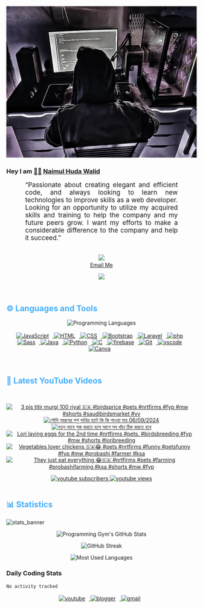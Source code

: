 <!-- ![github_cover_banner](https://www.digitalsolutionservices.com/img/services/web%20development.gif)-->

<div align="center" style="display:block;">
    <img height="400px" width="100%" alt="github cover banner" src="https://raw.githubusercontent.com/NaimulHudaWalid/NaimulHudaWalid/main/272276268_3114779035434264_920860974401480824_n.jpg"/> 
</div>

### Hey I am [👨🏻‍][facebook] [Naimul Huda Walid][youtube]



<p align:"center" style="text-align: justify; margin: 0 50px; font-size: 17px;" >
   “Passionate about creating elegant and efficient code, and always looking to learn new technologies to improve skills as a web developer. Looking for an opportunity to utilize my acquired skills and training to help the company and my future peers grow. I want my efforts to make a considerable difference to the company and help it succeed.”
<br>
<br>
<div align="center">

![](https://visitor-badge.glitch.me/badge?page_id=NaimulHudaWalid)
    <br />
[Email Me](mailto:dev.naimulhuda@gmail.com)
</div>
</p>
<!-- Typing SVG by DenverCoder1 - https://github.com/DenverCoder1/readme-typing-svg -->
<p align="center">
<!--   <a href="https://github.com/DenverCoder1/readme-typing-svg"> -->
    <img src="https://readme-typing-svg.herokuapp.com?color=E22FE4&width=380&height=45&lines=Open-Source+Enthusiast;Learning+In+Public;Empowering+Others;Nice+To+Meet+You+...&center=true"></a>

</p>
<br>
<!-- Languages and Tools -->

<h2 style="color: #44AEFB">⚙️ Languages and Tools</h2>
<div align="center" style="display:block;">
    <img width="100px" alt="Programming Languages" src="https://user-images.githubusercontent.com/78341798/194531121-47b0119a-ce00-439d-b586-125f86acb098.png"/> 
</div>
<br>   
<!-- Icons Resources -->
<!-- https://devicon.dev/ -->
<!-- https://cdn.jsdelivr.net/npm/simple-icons@v3/icons/ -->
<div align="center">
  <a href="https://developer.mozilla.org/en-US/docs/Web/JavaScript" target="_blank" rel="noreferrer">
      <img  alt="JavaScript" height="50px" style="padding-right:10px;" src="https://cdn.jsdelivr.net/gh/devicons/devicon/icons/javascript/javascript-plain.svg"/>
  </a>
  
 
  <a href="https://developer.mozilla.org/en-US/docs/Web/HTML" target="_blank" rel="noreferrer">
      <img  alt="HTML" height="50px" style="padding-right:10px;" src="https://cdn.jsdelivr.net/gh/devicons/devicon/icons/html5/html5-original.svg"/>
  </a>
  <a href="https://developer.mozilla.org/en-US/docs/Web/CSS" target="_blank" rel="noreferrer">
      <img  alt="CSS" height="50px" style="padding-right:10px;" src="https://cdn.jsdelivr.net/gh/devicons/devicon/icons/css3/css3-original.svg"/>
  </a>
  <a href="https://getbootstrap.com/" target="_blank" rel="noreferrer">
      <img  alt="Bootstrap" height="50px" style="padding-right:10px;" src="https://cdn.jsdelivr.net/gh/devicons/devicon/icons/bootstrap/bootstrap-original.svg"/>
  </a> 
  <a href="https://laravel.com/" target="_blank" rel="noreferrer">
      <img  alt="Laravel" height="50px" style="padding-right:10px;" src="https://cdn.jsdelivr.net/gh/devicons/devicon/icons/laravel/laravel-plain.svg"/>
  </a>
  <a href="https://www.php.net/" target="_blank" rel="noreferrer">
      <img  alt="php" height="50px" style="padding-right:10px;" src="https://cdn.jsdelivr.net/gh/devicons/devicon/icons/php/php-original.svg"/>
  </a>
  <a href="https://sass-lang.com/" target="_blank" rel="noreferrer">
      <img  alt="Sass" height="50px" style="padding-right:10px;" src="https://cdn.jsdelivr.net/gh/devicons/devicon/icons/sass/sass-original.svg"/>
  </a>
  <a href="https://www.java.com/en/" target="_blank" rel="noreferrer">
      <img  alt="Java" height="50px" style="padding-right:10px;" src="https://cdn.jsdelivr.net/gh/devicons/devicon/icons/java/java-original.svg"/>
  </a>    
  <a href="https://www.python.org/" target="_blank" rel="noreferrer">
      <img  alt="Python" height="50px" style="padding-right:10px;" src="https://cdn.jsdelivr.net/gh/devicons/devicon/icons/python/python-original.svg"/>
  </a>
  <a href="https://www.cprogramming.com/" target="_blank" rel="noreferrer">
      <img  alt="C" height="50px" style="padding-right:10px;" src="https://cdn.jsdelivr.net/gh/devicons/devicon/icons/c/c-original.svg"/>
  </a>
  
  <a href="https://firebase.google.com/" target="_blank" rel="noreferrer">
      <img  alt="firebase" height="50px" style="padding-right:10px;" src="https://cdn.jsdelivr.net/gh/devicons/devicon/icons/firebase/firebase-plain.svg"/>
  </a>
 
  <a href="https://git-scm.com/" target="_blank" rel="noreferrer">
      <img  alt="Git" height="50px" style="padding-right:10px;" src="https://cdn.jsdelivr.net/gh/devicons/devicon/icons/git/git-original.svg"/>
  </a>
  
  <a href="https://code.visualstudio.com/" target="_blank" rel="noreferrer">
      <img  alt="vscode" height="50px" style="padding-right:10px;"src="https://cdn.jsdelivr.net/gh/devicons/devicon/icons/vscode/vscode-original.svg"/>
  </a>
  <a href="https://www.canva.com/" target="_blank" rel="noreferrer">
      <img  alt="Canva" height="50px" style="padding-right:10px;" src="https://cdn.jsdelivr.net/gh/devicons/devicon/icons/canva/canva-original.svg"/> 
  </a>
</div>
<br>
<br>

<!-- Latest YouTube Videos -->

<h2 style="color: #44AEFB">🎦 Latest YouTube Videos</h2>
<br />

<!-- Resource/Reference: https://github.com/DenverCoder1/github-readme-youtube-cards -->
<div class="youtube videos cards" align="center">

<!-- BEGIN YOUTUBE-CARDS -->
[![3 pis titir murgi 100 riyal 🇸🇦 #birdsprice #pets #nrtfirms #fyp #mw #shorts #saudibirdsmarket #vv](https://ytcards.demolab.com/?id=O5rXqGhKmKE&title=3+pis+titir+murgi+100+riyal+%F0%9F%87%B8%F0%9F%87%A6+%23birdsprice+%23pets+%23nrtfirms+%23fyp+%23mw+%23shorts+%23saudibirdsmarket+%23vv&lang=en&timestamp=1725696212&background_color=%230d1117&title_color=%23ffffff&stats_color=%23dedede&max_title_lines=1&width=250&border_radius=5 "3 pis titir murgi 100 riyal 🇸🇦 #birdsprice #pets #nrtfirms #fyp #mw #shorts #saudibirdsmarket #vv")](https://www.youtube.com/watch?v=O5rXqGhKmKE)
[![সৌদি আরবের পশু পাখির হাটে কি কি পাওয়া যায় 06/09/2024](https://ytcards.demolab.com/?id=CtDwXuGJwEE&title=%E0%A6%B8%E0%A7%8C%E0%A6%A6%E0%A6%BF+%E0%A6%86%E0%A6%B0%E0%A6%AC%E0%A7%87%E0%A6%B0+%E0%A6%AA%E0%A6%B6%E0%A7%81+%E0%A6%AA%E0%A6%BE%E0%A6%96%E0%A6%BF%E0%A6%B0+%E0%A6%B9%E0%A6%BE%E0%A6%9F%E0%A7%87+%E0%A6%95%E0%A6%BF+%E0%A6%95%E0%A6%BF+%E0%A6%AA%E0%A6%BE%E0%A6%93%E0%A7%9F%E0%A6%BE+%E0%A6%AF%E0%A6%BE%E0%A7%9F+06%2F09%2F2024&lang=en&timestamp=1725616996&background_color=%230d1117&title_color=%23ffffff&stats_color=%23dedede&max_title_lines=1&width=250&border_radius=5 "সৌদি আরবের পশু পাখির হাটে কি কি পাওয়া যায় 06/09/2024")](https://www.youtube.com/watch?v=CtDwXuGJwEE)
[![নতুন ভাবে শুরু করতে হলে আগে সব খাঁচা ঠিক করতে হবে](https://ytcards.demolab.com/?id=VEN39ynlbm0&title=%E0%A6%A8%E0%A6%A4%E0%A7%81%E0%A6%A8+%E0%A6%AD%E0%A6%BE%E0%A6%AC%E0%A7%87+%E0%A6%B6%E0%A7%81%E0%A6%B0%E0%A7%81+%E0%A6%95%E0%A6%B0%E0%A6%A4%E0%A7%87+%E0%A6%B9%E0%A6%B2%E0%A7%87+%E0%A6%86%E0%A6%97%E0%A7%87+%E0%A6%B8%E0%A6%AC+%E0%A6%96%E0%A6%BE%E0%A6%81%E0%A6%9A%E0%A6%BE+%E0%A6%A0%E0%A6%BF%E0%A6%95+%E0%A6%95%E0%A6%B0%E0%A6%A4%E0%A7%87+%E0%A6%B9%E0%A6%AC%E0%A7%87&lang=en&timestamp=1725396526&background_color=%230d1117&title_color=%23ffffff&stats_color=%23dedede&max_title_lines=1&width=250&border_radius=5 "নতুন ভাবে শুরু করতে হলে আগে সব খাঁচা ঠিক করতে হবে")](https://www.youtube.com/watch?v=VEN39ynlbm0)
[![Lori laying eggs for the 2nd time #nrtfirms #pets. #birdsbreeding #fyp #mw #shorts #loribreeding](https://ytcards.demolab.com/?id=OiOTEQGaT5M&title=Lori+laying+eggs+for+the+2nd+time+%23nrtfirms+%23pets.+%23birdsbreeding+%23fyp+%23mw+%23shorts+%23loribreeding&lang=en&timestamp=1725346076&background_color=%230d1117&title_color=%23ffffff&stats_color=%23dedede&max_title_lines=1&width=250&border_radius=5 "Lori laying eggs for the 2nd time #nrtfirms #pets. #birdsbreeding #fyp #mw #shorts #loribreeding")](https://www.youtube.com/watch?v=OiOTEQGaT5M)
[![Vegetables lover chickens 🇸🇦😂 #pets #nrtfirms #funny #petsfunny #fyp #mw #probashi #farmer #ksa](https://ytcards.demolab.com/?id=CwhFBVUW2z0&title=Vegetables+lover+chickens+%F0%9F%87%B8%F0%9F%87%A6%F0%9F%98%82+%23pets+%23nrtfirms+%23funny+%23petsfunny+%23fyp+%23mw+%23probashi+%23farmer+%23ksa&lang=en&timestamp=1725280072&background_color=%230d1117&title_color=%23ffffff&stats_color=%23dedede&max_title_lines=1&width=250&border_radius=5 "Vegetables lover chickens 🇸🇦😂 #pets #nrtfirms #funny #petsfunny #fyp #mw #probashi #farmer #ksa")](https://www.youtube.com/watch?v=CwhFBVUW2z0)
[![They just eat everything 😂🇸🇦 #nrtfirms #pets #farming #probashifarming #ksa #shorts #mw #fyp](https://ytcards.demolab.com/?id=xsNliwp6REk&title=They+just+eat+everything+%F0%9F%98%82%F0%9F%87%B8%F0%9F%87%A6+%23nrtfirms+%23pets+%23farming+%23probashifarming+%23ksa+%23shorts+%23mw+%23fyp&lang=en&timestamp=1725103504&background_color=%230d1117&title_color=%23ffffff&stats_color=%23dedede&max_title_lines=1&width=250&border_radius=5 "They just eat everything 😂🇸🇦 #nrtfirms #pets #farming #probashifarming #ksa #shorts #mw #fyp")](https://www.youtube.com/watch?v=xsNliwp6REk)
<!-- END YOUTUBE-CARDS -->
</div>

<!-- Begin Youtube Buttons -->
<!-- Resource/Reference:  https://github.com/DenverCoder1/custom-icon-badges -->
<div class="youtube buttons" align="center">
    <a href="https://www.youtube.com/channel/UCa3YaFwzSII0kKg3Nads2dQ"  target="_blank">
        <img alt="youtube subscribers" src="https://img.shields.io/youtube/channel/subscribers/UCa3YaFwzSII0kKg3Nads2dQ?logo=youtube&logoColor=red&style=for-the-badge"/>
    </a> 
    <a href="https://www.youtube.com/channel/UCa3YaFwzSII0kKg3Nads2dQ"  target="_blank">
        <img alt="youtube views" src="https://custom-icon-badges.demolab.com/youtube/channel/views/UCa3YaFwzSII0kKg3Nads2dQ?color=%23E05D44&logo=eye&logoColor=white&style=for-the-badge&labelColor=#555555"/>
    </a> 
</div>
<br>
<!-- End Youtube Buttons -->

<!-- Statistics -->

<h2 style="color: #44AEFB">📊 Statistics</h2>

![stats_banner](https://user-images.githubusercontent.com/78341798/194534778-d662496c-ae00-4e8d-ae9b-b90912054e7f.gif)

<!-- Begin Stats Cards -->
<!-- Resources:  -->
<!-- Github & Languages Stats: https://github.com/naimul15-12090/github-readme-stats --> 
<!-- Streak Stats: https://github.com/denvercoder1/github-readme-streak-stats -->
<!-- Change the value after ?username= to your GitHub username. -->
<div class="stats" align="center">

![Programming Gym's GitHub Stats](https://github-readme-stats.vercel.app/api?username=NaimulHudaWalid&hide=stars&count_private=true&show_icons=true&theme=algolia&border_radius=20)

![GitHub Streak](https://streak-stats.demolab.com?user=NaimulHudaWalid&count_private=true&theme=algolia&border_radius=22)

![Most Used Languages](https://github-readme-stats.vercel.app/api/top-langs/?username=NaimulHudaWalid&langs_count=8&layout=compact&show_icons=true&theme=algolia&border_radius=20)
    
<!-- ![Top Langs](https://github-readme-stats.vercel.app/api/top-langs/?username=naimul15-12090&langs_count=8) -->
<!-- [![Top Langs](https://github-readme-stats.vercel.app/api/top-langs/?username=naimul15-12090&layout=compact)](https://github.com/anuraghazra/github-readme-stats)
 -->
    
</div>
<!--  End Stats Cards -->



### Daily Coding Stats
<!--START_SECTION:waka-->

```txt
No activity tracked
```

<!--END_SECTION:waka-->
<!-- Begin Footer -->
<!-- Icons Resources -->
<!-- https://devicon.dev/ -->
<div class="footer" align="center" style="margin:15px;">
    <a href="https://www.youtube.com/channel/UCa3YaFwzSII0kKg3Nads2dQ" target="_blank">
        <img  style="margin:0 10px 10px 0;" src="https://user-images.githubusercontent.com/78341798/194531650-698ef1b1-9cbd-4b4f-96ef-5a2ec4b5d7e6.svg" alt="youtube" width="40px"/>
    </a>
    <a href="https://www.linkedin.com/in/naimulhudawalid/" target="_blank">
        <img style="margin:0 10px 10px 0;" src="https://user-images.githubusercontent.com/78341798/194531458-b5dfeb1b-bad5-4dfa-909a-2e402262db9a.svg" alt="blogger" width="40px"/>
    </a>
    <a href="mailto:dev.naimulhuda@gmail.com" target="_blank">
        <img style="margin:0 10px 10px 0;" src="https://user-images.githubusercontent.com/78341798/194531383-ddb2b774-5bb9-491c-b601-4a4a7d9792fb.svg" alt="gmail" width="40px"/>
    </a>
</div>
<!-- End Footer -->

[youtube]: https://www.youtube.com/channel/UCa3YaFwzSII0kKg3Nads2dQ
[facebook]: https://www.facebook.com/profile.php?id=100007065945838
